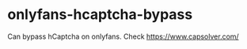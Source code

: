 # onlyfans-hcaptcha-bypass
Can bypass hCaptcha on onlyfans. Check https://www.capsolver.com/ 












































                                                            